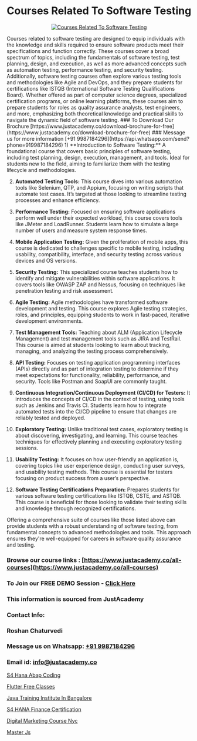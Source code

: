 # Courses Related To Software Testing

<p align="center">
  <a href="https://justacademy.co/program-detail/software-testing">
    <img src="https://justacademy.co/storage2/program_images/1704700438.webp" alt="Courses Related To Software Testing">
  </a>
</p>
Courses related to software testing are designed to equip individuals with the knowledge and skills required to ensure software products meet their specifications and function correctly. These courses cover a broad spectrum of topics, including the fundamentals of software testing, test planning, design, and execution, as well as more advanced concepts such as automation testing, performance testing, and security testing. Additionally, software testing courses often explore various testing tools and methodologies like Agile and DevOps, and they prepare students for certifications like ISTQB (International Software Testing Qualifications Board). Whether offered as part of computer science degrees, specialized certification programs, or online learning platforms, these courses aim to prepare students for roles as quality assurance analysts, test engineers, and more, emphasizing both theoretical knowledge and practical skills to navigate the dynamic field of software testing.
### To Download Our Brochure [https://www.justacademy.co/download-brochure-for-free](https://www.justacademy.co/download-brochure-for-free)
### Message us for more information [+91 9987184296](https://api.whatsapp.com/send?phone=919987184296)
1) **Introduction to Software Testing:** A foundational course that covers basic principles of software testing, including test planning, design, execution, management, and tools. Ideal for students new to the field, aiming to familiarize them with the testing lifecycle and methodologies.

2) **Automated Testing Tools:** This course dives into various automation tools like Selenium, QTP, and Appium, focusing on writing scripts that automate test cases. It’s targeted at those looking to streamline testing processes and enhance efficiency.

3) **Performance Testing:** Focused on ensuring software applications perform well under their expected workload, this course covers tools like JMeter and LoadRunner. Students learn how to simulate a large number of users and measure system response times.

4) **Mobile Application Testing:** Given the proliferation of mobile apps, this course is dedicated to challenges specific to mobile testing, including usability, compatibility, interface, and security testing across various devices and OS versions.

5) **Security Testing:** This specialized course teaches students how to identify and mitigate vulnerabilities within software applications. It covers tools like OWASP ZAP and Nessus, focusing on techniques like penetration testing and risk assessment.

6) **Agile Testing:** Agile methodologies have transformed software development and testing. This course explores Agile testing strategies, roles, and principles, equipping students to work in fast-paced, iterative development environments.

7) **Test Management Tools:** Teaching about ALM (Application Lifecycle Management) and test management tools such as JIRA and TestRail. This course is aimed at students looking to learn about tracking, managing, and analyzing the testing process comprehensively.

8) **API Testing:** Focuses on testing application programming interfaces (APIs) directly and as part of integration testing to determine if they meet expectations for functionality, reliability, performance, and security. Tools like Postman and SoapUI are commonly taught.

9) **Continuous Integration/Continuous Deployment (CI/CD) for Testers:** It introduces the concepts of CI/CD in the context of testing, using tools such as Jenkins and Travis CI. Students learn how to integrate automated tests into the CI/CD pipeline to ensure that changes are reliably tested and deployed.

10) **Exploratory Testing:** Unlike traditional test cases, exploratory testing is about discovering, investigating, and learning. This course teaches techniques for effectively planning and executing exploratory testing sessions.

11) **Usability Testing:** It focuses on how user-friendly an application is, covering topics like user experience design, conducting user surveys, and usability testing methods. This course is essential for testers focusing on product success from a user’s perspective.

12) **Software Testing Certifications Preparation:** Prepares students for various software testing certifications like ISTQB, CSTE, and ASTQB. This course is beneficial for those looking to validate their testing skills and knowledge through recognized certifications.

Offering a comprehensive suite of courses like those listed above can provide students with a robust understanding of software testing, from fundamental concepts to advanced methodologies and tools. This approach ensures they're well-equipped for careers in software quality assurance and testing.

### Browse our course links : [https://www.justacademy.co/all-courses](https://www.justacademy.co/all-courses) 
### To Join our FREE DEMO Session - [Click Here](https://www.justacademy.co/register-for-course-demo)


### This information is sourced from JustAcademy
### Contact Info:
### Roshan Chaturvedi
### Message us on Whatsapp: [+91 9987184296](https://api.whatsapp.com/send?phone=919987184296)
### Email id: [info@justacademy.co](mailto:info@justacademy.co)
                
[S4 Hana Abap Coding](https://www.linkedin.com/pulse/s4-hana-abap-coding-justacademy-ahmedabad-a0doc/)

[Flutter Free Classes](https://www.linkedin.com/pulse/flutter-free-classes-justacademy-mumbai-0micc/)

[Java Training Institute In Bangalore](https://medium.com/@shivamja27/java-training-institute-in-bangalore-c393f2ba54f5)

[S4 HANA Finance Certification](https://medium.com/@surajvaishnav5015/s4-hana-finance-certification-d278b003632a)

[Digital Marketing Course Nyc](https://justacademyin.github.io/justacademy/digital-marketing-course-nyc)

[Master Js](https://justacademyin.github.io/Articles/Master-Js)


